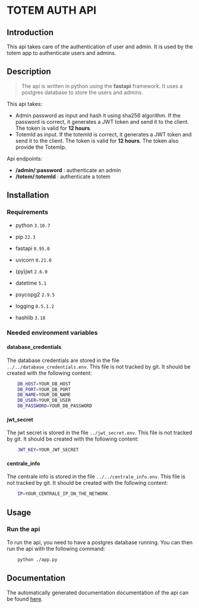 # TOTEM AUTH API

## Introduction

This api takes care of the authentication of user and admin. It is used by the totem app to authenticate users and admins.

## Description

>The api is written in python using the **fastapi** framework. It uses a postgres database to store the users and admins.

This api takes:

- Admin password as input and hash it using sha256 algorithm. If the password is correct, it generates a JWT token and send it to the client. The token is valid for **12 hours**.
- TotemId as input. If the totemId is correct, it generates a JWT token and send it to the client. The token is valid for **12 hours**. The token also provide the TotemIp.

Api endpoints:

- **/admin/:password** : authenticate an admin
- **/totem/:totemId** : authenticate a totem

## Installation

### Requirements

- python `3.10.7`
- pip `22.3`

- fastapi `0.95.0`
- uvicorn  `0.21.0`
- (py)jwt `2.6.0`
- datetime `5.1`
- psycopg2 `2.9.5`
- logging `0.5.1.2`
- hashlib `3.10`

### Needed environment variables

#### database_credentials

The database credentials are stored in the file `../../database_credentials.env`. This file is not tracked by git. It should be created with the following content:

```bash
    DB_HOST=YOUR_DB_HOST
    DB_PORT=YOUR_DB_PORT
    DB_NAME=YOUR_DB_NAME
    DB_USER=YOUR_DB_USER
    DB_PASSWORD=YOUR_DB_PASSWORD
```

#### jwt_secret

The jwt secret is stored in the file `../jwt_secret.env`. This file is not tracked by git. It should be created with the following content:

```bash
    JWT_KEY=YOUR_JWT_SECRET
```

#### centrale_info

The centrale info is stored in the file `../../centrale_info.env`. This file is not tracked by git. It should be created with the following content:

```bash
    IP=YOUR_CENTRALE_IP_ON_THE_NETWORK
```

## Usage

### Run the api

To run the api, you need to have a postgres database running. You can then run the api with the following command:

```bash
    python ./app.py
```

## Documentation

The automatically generated documentation documentation of the api can be found [here](http://localhost:5000/docs#).
